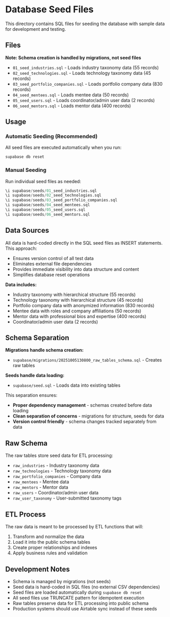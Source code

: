 # Database Seed Files

This directory contains SQL files for seeding the database with sample data for development and testing.

## Files

**Note: Schema creation is handled by migrations, not seed files**

- `01_seed_industries.sql` - Loads industry taxonomy data (55 records)
- `02_seed_technologies.sql` - Loads technology taxonomy data (45 records)
- `03_seed_portfolio_companies.sql` - Loads portfolio company data (830 records)
- `04_seed_mentees.sql` - Loads mentee data (50 records)
- `05_seed_users.sql` - Loads coordinator/admin user data (2 records)
- `06_seed_mentors.sql` - Loads mentor data (400 records)

## Usage

### Automatic Seeding (Recommended)
All seed files are executed automatically when you run:
```bash
supabase db reset
```

### Manual Seeding
Run individual seed files as needed:
```sql
\i supabase/seeds/01_seed_industries.sql
\i supabase/seeds/02_seed_technologies.sql
\i supabase/seeds/03_seed_portfolio_companies.sql
\i supabase/seeds/04_seed_mentees.sql
\i supabase/seeds/05_seed_users.sql
\i supabase/seeds/06_seed_mentors.sql
```

## Data Sources

All data is hard-coded directly in the SQL seed files as INSERT statements. This approach:
- Ensures version control of all test data
- Eliminates external file dependencies
- Provides immediate visibility into data structure and content
- Simplifies database reset operations

**Data includes:**
- Industry taxonomy with hierarchical structure (55 records)
- Technology taxonomy with hierarchical structure (45 records)
- Portfolio company data with anonymized information (830 records)
- Mentee data with roles and company affiliations (50 records)
- Mentor data with professional bios and expertise (400 records)
- Coordinator/admin user data (2 records)

## Schema Separation

**Migrations handle schema creation:**
- `supabase/migrations/20251005130800_raw_tables_schema.sql` - Creates raw tables

**Seeds handle data loading:**
- `supabase/seed.sql` - Loads data into existing tables

This separation ensures:
- **Proper dependency management** - schemas created before data loading
- **Clean separation of concerns** - migrations for structure, seeds for data
- **Version control friendly** - schema changes tracked separately from data

## Raw Schema

The raw tables store seed data for ETL processing:

- `raw_industries` - Industry taxonomy data
- `raw_technologies` - Technology taxonomy data
- `raw_portfolio_companies` - Company data
- `raw_mentees` - Mentee data
- `raw_mentors` - Mentor data
- `raw_users` - Coordinator/admin user data
- `raw_user_taxonomy` - User-submitted taxonomy tags

## ETL Process

The raw data is meant to be processed by ETL functions that will:
1. Transform and normalize the data
2. Load it into the public schema tables
3. Create proper relationships and indexes
4. Apply business rules and validation

## Development Notes

- Schema is managed by migrations (not seeds)
- Seed data is hard-coded in SQL files (no external CSV dependencies)
- Seed files are loaded automatically during `supabase db reset`
- All seed files use TRUNCATE pattern for idempotent execution
- Raw tables preserve data for ETL processing into public schema
- Production systems should use Airtable sync instead of these seeds

